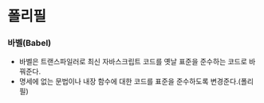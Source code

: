 # 폴리필

### 바벨(Babel)

- 바벨은 트랜스파일러로 최신 자바스크립트 코드를 옛날 표준을 준수하는 코드로 바꿔준다.
- 명세에 없는 문법이나 내장 함수에 대한 코드를 표준을 준수하도록 변경준다.(폴리필)

